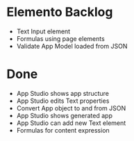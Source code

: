Elemento Backlog
================

- Text Input element
- Formulas using page elements
- Validate App Model loaded from JSON

Done
====

- App Studio shows app structure
- App Studio edits Text properties
- Convert App object to and from JSON
- App Studio shows generated app
- App Studio can add new Text element
- Formulas for content expression
